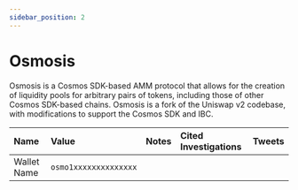```yaml
---
sidebar_position: 2
---
```


# Osmosis

Osmosis is a Cosmos SDK-based AMM protocol that allows for the creation of liquidity pools for arbitrary pairs of tokens, including those of other Cosmos SDK-based chains. Osmosis is a fork of the Uniswap v2 codebase, with modifications to support the Cosmos SDK and IBC.

| Name | Value | Notes | Cited Investigations | Tweets |
| :--- | :--- | :--- | :--- | :--- |
| Wallet Name | `osmo1xxxxxxxxxxxxxx` |  |  |  |
